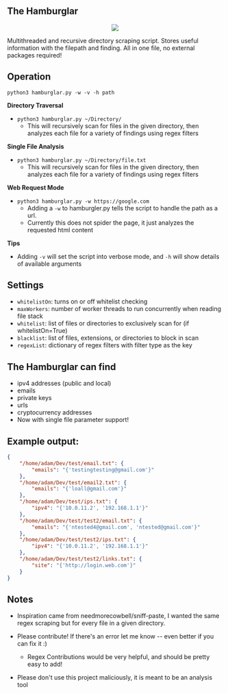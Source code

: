 ## The Hamburglar

<p align="center">
    <img src="res/hamburglar.gif"></img>
</p>

Multithreaded and recursive directory scraping script. Stores useful information with the filepath and finding. All in one file, no external packages required! 

## Operation

`python3 hamburglar.py -w -v -h path`


**Directory Traversal**

- `python3 hamburglar.py ~/Directory/`
    - This will recursively scan for files in the given directory, then analyzes each file for a variety of findings using regex filters

**Single File Analysis**

- `python3 hamburglar.py ~/Directory/file.txt`
    - This will recursively scan for files in the given directory, then analyzes each file for a variety of findings using regex filters


**Web Request Mode**

- `python3 hamburglar.py -w https://google.com`
    - Adding a `-w` to hamburgler.py tells the script to handle the path as a url. 
    - Currently this does not spider the page, it just analyzes the requested html content


**Tips**

- Adding `-v` will set the script into verbose mode, and `-h` will show details of available arguments

## Settings

- `whitelistOn`: turns on or off whitelist checking
- `maxWorkers`: number of worker threads to run concurrently when reading file stack 
- `whitelist`: list of files or directories to exclusively scan for (if whitelistOn=True)
- `blacklist`: list of files, extensions, or directories to block in scan
- `regexList`: dictionary of regex filters with filter type as the key

## The Hamburglar can find

- ipv4 addresses (public and local)
- emails
- private keys
- urls
- cryptocurrency addresses
- Now with single file parameter support!

## Example output:

```json
{
    "/home/adam/Dev/test/email.txt": {
        "emails": "{'testingtesting@gmail.com'}"
    },
    "/home/adam/Dev/test/email2.txt": {
        "emails": "{'loall@gmail.com'}"
    },
    "/home/adam/Dev/test/ips.txt": {
        "ipv4": "{'10.0.11.2', '192.168.1.1'}"
    },
    "/home/adam/Dev/test/test2/email.txt": {
        "emails": "{'ntested4@gmail.com', 'ntested@gmail.com'}"
    },
    "/home/adam/Dev/test/test2/ips.txt": {
        "ipv4": "{'10.0.11.2', '192.168.1.1'}"
    },
    "/home/adam/Dev/test/test2/links.txt": {
        "site": "{'http://login.web.com'}"
    }
}
```
## Notes

- Inspiration came from needmorecowbell/sniff-paste, I wanted the same regex scraping but for every file in a given directory. 

- Please contribute! If there's an error let me know -- even better if you can fix it :)
	- Regex Contributions would be very helpful, and should be pretty easy to add!
- Please don't use this project maliciously, it is meant to be an analysis tool
